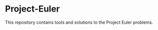 Project-Euler
=============

This repository contains tools and solutions to the Project Euler problems.
